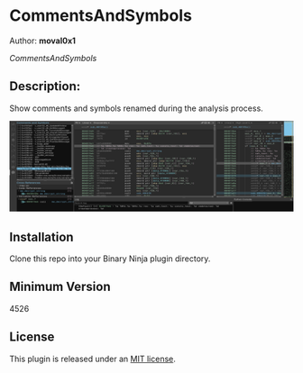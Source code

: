 # CommentsAndSymbols
Author: **moval0x1**

_CommentsAndSymbols_

## Description:

Show comments and symbols renamed during the analysis process.

![Comments and Symbols](img/binja-commentsAndSymbols.png)

## Installation

Clone this repo into your Binary Ninja plugin directory.

## Minimum Version

4526

## License

This plugin is released under an [MIT license](./LICENSE).
